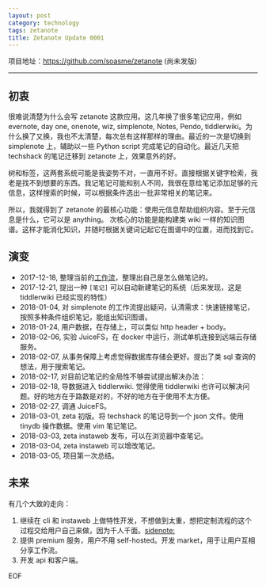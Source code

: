 ```yaml
---
layout: post
category: technology
tags: zetanote
title: Zetanote Update 0001
---
```


项目地址：https://github.com/soasme/zetanote
(尚未发版)

---

## 初衷

很难说清楚为什么会写 zetanote 这款应用。这几年换了很多笔记应用，例如 evernote, day one, onenote, wiz, simplenote, Notes, Pendo, tiddlerwiki。为什么换了又换，我也不太清楚，每次总有这样那样的理由。最近的一次是切换到 simplenote 上，辅助以一些 Python script 完成笔记的自动化。最近几天把 techshack 的笔记迁移到 zetanote 上，效果意外的好。

树和标签，这两套系统可能是我姿势不对，一直用不好。直接根据关键字检索，我老是找不到想要的东西。我记笔记可能和别人不同，我很在意给笔记添加足够的元信息，这样搜索的时候，可以根据条件选出一批非常相关的笔记来。

所以，我就得到了 zetanote 的最核心功能：使用元信息帮助组织内容。至于元信息是什么，它可以是 anything。
次核心的功能是能构建类 wiki 一样的知识图谱。这样才能消化知识，并随时根据关键词记起它在图谱中的位置，进而找到它。

## 演变

* 2017-12-18, 整理当前的[工作流](https://www.douban.com/note/649464825/)，整理出自己是怎么做笔记的。
* 2017-12-21, 提出一种 `[笔记]` 可以自动新建笔记的系统（后来发现，这是 tiddlerwiki 已经实现的特性）
* 2018-01-04, 对 simplenote 的工作流提出疑问，认清需求：快速链接笔记，按照多种条件组织笔记，能组出知识图谱。
* 2018-01-24, 用户数据，在存储上，可以类似 http header + body。
* 2018-02-06, 实验 JuiceFS，在 docker 中运行，测试单机连接到远端云存储服务。
* 2018-02-07, 从事务保障上考虑觉得数据库存储会更好。提出了类 sql 查询的想法，用于搜索笔记。
* 2018-02-17, 对目前记笔记的全局性不够尝试提出解决办法：
* 2018-02-18, 导数据进入 tiddlerwiki. 觉得使用 tiddlerwiki 也许可以解决问题。好的地方在于路数是对的，不好的地方在于使用不太方便。
* 2018-02-27, 调通 JuiceFS。
* 2018-03-01, zeta 初版。将 techshack 的笔记导到一个 json 文件。使用 tinydb 操作数据。使用 vim 笔记笔记。
* 2018-03-03, zeta instaweb 发布，可以在浏览器中查笔记。
* 2018-03-04, zeta instaweb 可以增改笔记。
* 2018-03-05, 项目第一次总结。

## 未来

有几个大致的走向：

1. 继续在 cli 和 instaweb 上做特性开发，不想做到太重，想把定制流程的这个过程交给用户自己来做，因为千人千面。[sidenote:](https://www.douban.com/note/649464825/)
2. 提供 premium 服务，用户不用 self-hosted。开发 market，用于让用户互相分享工作流。
3. 开发 api 和客户端。

EOF
